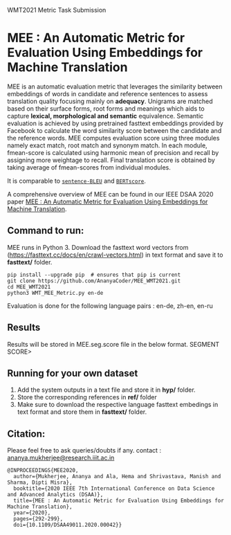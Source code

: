 
WMT2021 Metric Task Submission

# MEE : An Automatic Metric for Evaluation Using Embeddings for Machine Translation

MEE is an automatic evaluation metric that leverages the similarity between embeddings of words in candidate and reference sentences to assess translation quality focusing mainly on **adequacy**. Unigrams are matched based on their surface forms, root forms and meanings which aids to capture **lexical, morphological and semantic** equivalence. Semantic evaluation is achieved by using pretrained fasttext embeddings provided by Facebook to calculate the word similarity score between the candidate and the reference words.
MEE computes evaluation score using three modules namely exact match, root match and synonym match. In each module, fmean-score is calculated using harmonic mean of precision and recall by assigning more weightage to recall. Final translation score is obtained by taking average of fmean-scores from individual modules. 

It is comparable to [`sentence-BLEU`](https://en.wikipedia.org/wiki/BLEU) and [`BERTscore`](https://arxiv.org/abs/1904.09675).


A comprehensive overview of MEE can be found in our IEEE DSAA 2020 paper [MEE : An Automatic Metric for Evaluation Using Embeddings for Machine Translation](https://web2py.iiit.ac.in/research_centres/publications/view_publication/inproceedings/1988).


## Command to run:

MEE runs in Python 3. Download the fasttext word vectors from (https://fasttext.cc/docs/en/crawl-vectors.html) in text format and save it to **fasttext/** folder.

```
pip install --upgrade pip  # ensures that pip is current
git clone https://github.com/AnanyaCoder/MEE_WMT2021.git
cd MEE_WMT2021
python3 WMT_MEE_Metric.py en-de
```

Evaluation is done for the following language pairs :
en-de, zh-en, en-ru

## Results
Results will be stored in MEE.seg.score file in the below format.
<METRIC NAME>   <LANG-PAIR>   <TESTSET>   <REFERENCE>   <SYSTEM-ID>      <SEGMENT NUMBER>   SEGMENT SCORE>  


## Running for your own dataset
1. Add the system outputs in a text file and store it in **hyp/** folder.
2. Store the corresponding references in **ref/** folder
3. Make sure to download the respective language fasttext embedings in text format and store them in **fasttext/** folder.


## Citation:
Please feel free to ask queries/doubts if any. 
contact : ananya.mukherjee@research.iiit.ac.in

```
@INPROCEEDINGS{MEE2020,
  author={Mukherjee, Ananya and Ala, Hema and Shrivastava, Manish and Sharma, Dipti Misra},
  booktitle={2020 IEEE 7th International Conference on Data Science and Advanced Analytics (DSAA)},
  title={MEE : An Automatic Metric for Evaluation Using Embeddings for Machine Translation},
  year={2020},
  pages={292-299},
  doi={10.1109/DSAA49011.2020.00042}}
```
